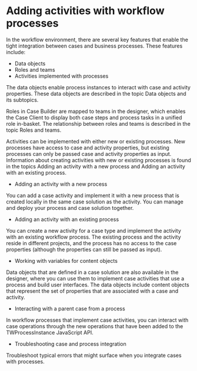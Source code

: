 # Adding activities with workflow processes

In the workflow environment, there are several key features that enable the tight integration
between cases and business processes. These features include:

- Data objects
- Roles and teams
- Activities implemented with processes

The data objects enable process instances to interact with case and activity properties. These
data objects are described in the topic Data objects and its subtopics.

Roles in Case Builder are
mapped to teams in the designer, which enables the Case Client to display both case steps and
process tasks in a unified role in-basket. The relationship between roles and teams is described in
the topic Roles and teams.

Activities can be implemented with either new or existing processes. New processes have access to
case and activity properties, but existing processes can only be passed case and activity properties
as input. Information about creating activities with new or existing processes is found in the
topics Adding an activity with a new process and Adding an activity with an existing process.

- Adding an activity with a new process

You can add a case activity and implement it with a new process that is created locally in the same case solution as the activity. You can manage and deploy your process and case solution together.
- Adding an activity with an existing process

You can create a new activity for a case type and implement the activity with an existing workflow process. The existing process and the activity reside in different projects, and the process has no access to the case properties (although the properties can still be passed as input).
- Working with variables for content objects

Data objects that are defined in a case solution are also available in the designer, where you can use them to implement case activities that use a process and build user interfaces. The data objects include content objects that represent the set of properties that are associated with a case and activity.
- Interacting with a parent case from a process

In workflow processes that implement case activities, you can interact with case operations through the new operations that have been added to the TWProcessInstance JavaScript API.
- Troubleshooting case and process integration

Troubleshoot typical errors that might surface when you integrate cases with processes.